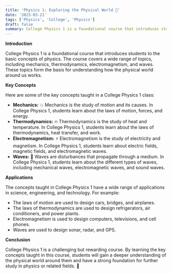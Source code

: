 ```yaml
---
title: 'Physics 1: Exploring the Physical World 🔭'
date: '2023-03-21'
tags: ['Physics', 'College', 'Physics']
draft: false
summary: College Physics 1 is a foundational course that introduces students to the basic concepts of physics, including mechanics, thermodynamics, electromagnetism, and waves.
---
```


**Introduction**

College Physics 1 is a foundational course that introduces students to the basic concepts of physics. The course covers a wide range of topics, including mechanics, thermodynamics, electromagnetism, and waves. These topics form the basis for understanding how the physical world around us works.

**Key Concepts**

Here are some of the key concepts taught in a College Physics 1 class:

- **Mechanics:** 💥 Mechanics is the study of motion and its causes. In College Physics 1, students learn about the laws of motion, forces, and energy.
- **Thermodynamics:** 🔥 Thermodynamics is the study of heat and temperature. In College Physics 1, students learn about the laws of thermodynamics, heat transfer, and work.
- **Electromagnetism:** ⚡️ Electromagnetism is the study of electricity and magnetism. In College Physics 1, students learn about electric fields, magnetic fields, and electromagnetic waves.
- **Waves:** 🌊 Waves are disturbances that propagate through a medium. In College Physics 1, students learn about the different types of waves, including mechanical waves, electromagnetic waves, and sound waves.

**Applications**

The concepts taught in College Physics 1 have a wide range of applications in science, engineering, and technology. For example:

- The laws of motion are used to design cars, bridges, and airplanes.
- The laws of thermodynamics are used to design refrigerators, air conditioners, and power plants.
- Electromagnetism is used to design computers, televisions, and cell phones.
- Waves are used to design sonar, radar, and GPS.

**Conclusion**

College Physics 1 is a challenging but rewarding course. By learning the key concepts taught in this course, students will gain a deeper understanding of the physical world around them and have a strong foundation for further study in physics or related fields. 🚀

